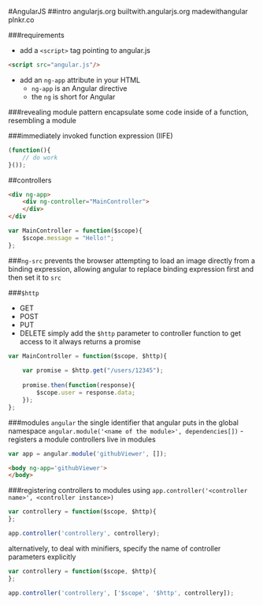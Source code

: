 #AngularJS
##intro
angularjs.org
builtwith.angularjs.org
madewithangular
plnkr.co

###requirements
- add a `<script>` tag pointing to angular.js
```html
<script src="angular.js"/>
```
- add an `ng-app` attribute in your HTML
    * `ng-app` is an Angular directive
    * the `ng` is short for Angular

###revealing module pattern
encapsulate some code inside of a function, resembling a module

###immediately invoked function expression (IIFE)
```javascript
(function(){
    // do work
}());
```

##controllers
```html
<div ng-app>
    <div ng-controller="MainController">
    </div>
</div
```
```javascript
var MainController = function($scope){
    $scope.message = "Hello!";
};
```

###`ng-src`
prevents the browser attempting to load an image directly from a binding expression, allowing angular to replace binding expression first and then set it to `src`

###`$http`
- GET
- POST
- PUT
- DELETE
simply add the `$http` parameter to controller function to get access to it
always returns a promise
```javascript
var MainController = function($scope, $http){
    
    var promise = $http.get("/users/12345");
    
    promise.then(function(response){
        $scope.user = response.data;
    });
};
```

###modules
`angular` the single identifier that angular puts in the global namespace
`angular.module('<name of the module>', dependencies[])` - registers a module
controllers live in modules
```javascript
var app = angular.module('githubViewer', []);
```

```html
<body ng-app='githubViewer'>
</body>
```

###registering controllers to modules
using `app.controller('<controller name>', <controller instance>)`
```javascript
var controllery = function($scope, $http){
};

app.controller('controllery', controllery);
```

alternatively, to deal with minifiers, specify the name of controller parameters explicitly
```javascript
var controllery = function($scope, $http){
};

app.controller('controllery', ['$scope', '$http', controllery]);
```
